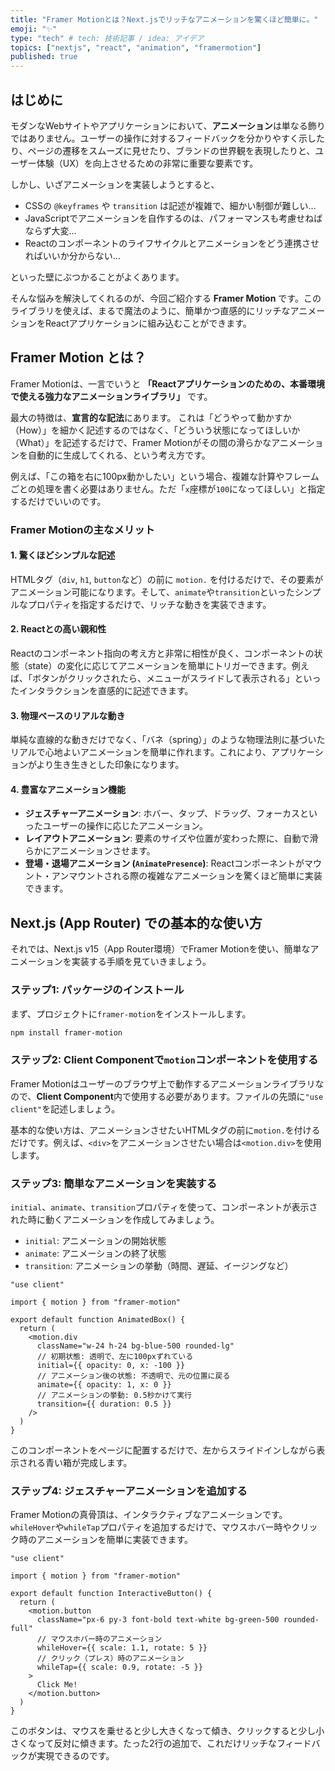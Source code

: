 ```yaml
---
title: "Framer Motionとは？Next.jsでリッチなアニメーションを驚くほど簡単に。"
emoji: "✨"
type: "tech" # tech: 技術記事 / idea: アイデア
topics: ["nextjs", "react", "animation", "framermotion"]
published: true
---
```


## はじめに

モダンなWebサイトやアプリケーションにおいて、**アニメーション**は単なる飾りではありません。ユーザーの操作に対するフィードバックを分かりやすく示したり、ページの遷移をスムーズに見せたり、ブランドの世界観を表現したりと、ユーザー体験（UX）を向上させるための非常に重要な要素です。

しかし、いざアニメーションを実装しようとすると、

*   CSSの `@keyframes` や `transition` は記述が複雑で、細かい制御が難しい…
*   JavaScriptでアニメーションを自作するのは、パフォーマンスも考慮せねばならず大変…
*   Reactのコンポーネントのライフサイクルとアニメーションをどう連携させればいいか分からない…

といった壁にぶつかることがよくあります。

そんな悩みを解決してくれるのが、今回ご紹介する **Framer Motion** です。このライブラリを使えば、まるで魔法のように、簡単かつ直感的にリッチなアニメーションをReactアプリケーションに組み込むことができます。

## Framer Motion とは？

Framer Motionは、一言でいうと **「Reactアプリケーションのための、本番環境で使える強力なアニメーションライブラリ」** です。

最大の特徴は、**宣言的な記法**にあります。
これは「どうやって動かすか（How）」を細かく記述するのではなく、「どういう状態になってほしいか（What）」を記述するだけで、Framer Motionがその間の滑らかなアニメーションを自動的に生成してくれる、という考え方です。

例えば、「この箱を右に100px動かしたい」という場合、複雑な計算やフレームごとの処理を書く必要はありません。ただ「`x`座標が`100`になってほしい」と指定するだけでいいのです。

### Framer Motionの主なメリット

#### 1. 驚くほどシンプルな記述
HTMLタグ（`div`, `h1`, `button`など）の前に `motion.` を付けるだけで、その要素がアニメーション可能になります。そして、`animate`や`transition`といったシンプルなプロパティを指定するだけで、リッチな動きを実装できます。

#### 2. Reactとの高い親和性
Reactのコンポーネント指向の考え方と非常に相性が良く、コンポーネントの状態（state）の変化に応じてアニメーションを簡単にトリガーできます。例えば、「ボタンがクリックされたら、メニューがスライドして表示される」といったインタラクションを直感的に記述できます。

#### 3. 物理ベースのリアルな動き
単純な直線的な動きだけでなく、「バネ（spring）」のような物理法則に基づいたリアルで心地よいアニメーションを簡単に作れます。これにより、アプリケーションがより生き生きとした印象になります。

#### 4. 豊富なアニメーション機能
*   **ジェスチャーアニメーション**: ホバー、タップ、ドラッグ、フォーカスといったユーザーの操作に応じたアニメーション。
*   **レイアウトアニメーション**: 要素のサイズや位置が変わった際に、自動で滑らかにアニメーションさせます。
*   **登場・退場アニメーション (`AnimatePresence`)**: Reactコンポーネントがマウント・アンマウントされる際の複雑なアニメーションを驚くほど簡単に実装できます。

## Next.js (App Router) での基本的な使い方

それでは、Next.js v15（App Router環境）でFramer Motionを使い、簡単なアニメーションを実装する手順を見ていきましょう。

### ステップ1: パッケージのインストール

まず、プロジェクトに`framer-motion`をインストールします。

```bash
npm install framer-motion
```

### ステップ2: Client Componentで`motion`コンポーネントを使用する

Framer Motionはユーザーのブラウザ上で動作するアニメーションライブラリなので、**Client Component**内で使用する必要があります。ファイルの先頭に`"use client"`を記述しましょう。

基本的な使い方は、アニメーションさせたいHTMLタグの前に`motion.`を付けるだけです。例えば、`<div>`をアニメーションさせたい場合は`<motion.div>`を使用します。

### ステップ3: 簡単なアニメーションを実装する

`initial`、`animate`、`transition`プロパティを使って、コンポーネントが表示された時に動くアニメーションを作成してみましょう。

*   `initial`: アニメーションの開始状態
*   `animate`: アニメーションの終了状態
*   `transition`: アニメーションの挙動（時間、遅延、イージングなど）

```tsx:app/components/AnimatedBox.tsx
"use client"

import { motion } from "framer-motion"

export default function AnimatedBox() {
  return (
    <motion.div
      className="w-24 h-24 bg-blue-500 rounded-lg"
      // 初期状態: 透明で、左に100pxずれている
      initial={{ opacity: 0, x: -100 }}
      // アニメーション後の状態: 不透明で、元の位置に戻る
      animate={{ opacity: 1, x: 0 }}
      // アニメーションの挙動: 0.5秒かけて実行
      transition={{ duration: 0.5 }}
    />
  )
}
```
このコンポーネントをページに配置するだけで、左からスライドインしながら表示される青い箱が完成します。

### ステップ4: ジェスチャーアニメーションを追加する

Framer Motionの真骨頂は、インタラクティブなアニメーションです。`whileHover`や`whileTap`プロパティを追加するだけで、マウスホバー時やクリック時のアニメーションを簡単に実装できます。

```tsx:app/components/InteractiveButton.tsx
"use client"

import { motion } from "framer-motion"

export default function InteractiveButton() {
  return (
    <motion.button
      className="px-6 py-3 font-bold text-white bg-green-500 rounded-full"
      // マウスホバー時のアニメーション
      whileHover={{ scale: 1.1, rotate: 5 }}
      // クリック（プレス）時のアニメーション
      whileTap={{ scale: 0.9, rotate: -5 }}
    >
      Click Me!
    </motion.button>
  )
}
```
このボタンは、マウスを乗せると少し大きくなって傾き、クリックすると少し小さくなって反対に傾きます。たった2行の追加で、これだけリッチなフィードバックが実現できるのです。


